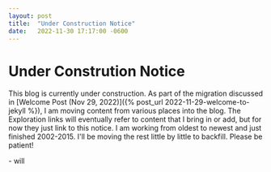 ```yaml
---
layout: post
title:  "Under Construction Notice"
date:   2022-11-30 17:17:00 -0600
---
```


# Under Constrution Notice

This blog is currently under construction. As part of the migration discussed in [Welcome Post (Nov 29, 2022)]({% post_url 2022-11-29-welcome-to-jekyll %}), I am moving content from various places into the blog. The Exploration links will eventually refer to content that I bring in or add, but for now they just link to this notice. I am working from oldest to newest and just finished 2002-2015. I'll be moving the rest little by little to backfill. Please be patient!

\- will 